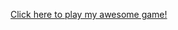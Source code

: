 <a href="https://github.com/League-level2-student/league-level2-game-123456789degrees/raw/master/RainingTacos.jar">Click here to play my awesome game!</a>
